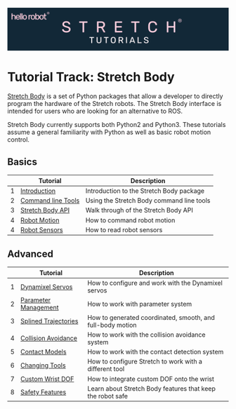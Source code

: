 ![](../images/banner.png)
# Tutorial Track: Stretch Body
[Stretch Body](https://github.com/hello-robot/stretch_body) is a set of Python packages that allow a developer to directly program the hardware of the Stretch robots. The Stretch Body interface is intended for users who are looking for an alternative to ROS.


Stretch Body currently supports both Python2 and Python3. These tutorials assume a general familiarity with Python as well as basic robot motion control.

## Basics


|     | Tutorial                                                    | Description                               |
|-----|-------------------------------------------------------------|-------------------------------------------|
| 1   | [Introduction](tutorial_introduction.md)                    | Introduction to the Stretch Body package  |
| 2   | [Command line Tools](tutorial_command_line_tools.md)        | Using the Stretch Body command line tools |
| 3   | [Stretch Body API](tutorial_stretch_body_api.md) | Walk through of the Stretch Body API      |
| 4   | [Robot Motion](tutorial_robot_motion.md)                    | How to command robot motion               |    
| 4   | [Robot Sensors](tutorial_robot_sensors.md)                  | How to read robot sensors        |


## Advanced
|     | Tutorial                                                 | Description                                                |
|-----|----------------------------------------------------------|------------------------------------------------------------|
| 1   | [Dynamixel Servos](tutorial_dynamixel_servos.md)         | How to configure and work with the Dynamixel servos        |
| 2   | [Parameter Management](tutorial_parameter_management.md) | How to work with parameter system                          |
| 3   | [Splined Trajectories](tutorial_splined_trajectories.md) | How to generated coordinated, smooth, and full-body motion |
| 4   | [Collision Avoidance](tutorial_collision_avoidance.md)   | How to work with the collision avoidance system            |
| 5   | [Contact Models](tutorial_contact_models.md)             | How to work with the contact detection system              |
| 6   | [Changing Tools](tutorial_tool_change.md)                | How to configure Stretch to work with a different tool     |
| 7   | [Custom Wrist DOF](tutorial_custom_wrist_dof.md)         | How to integrate custom DOF onto the wrist                 |
| 8   | [Safety Features](tutorial_safe_coding.md)               | Learn about Stretch Body features that keep the robot safe |

